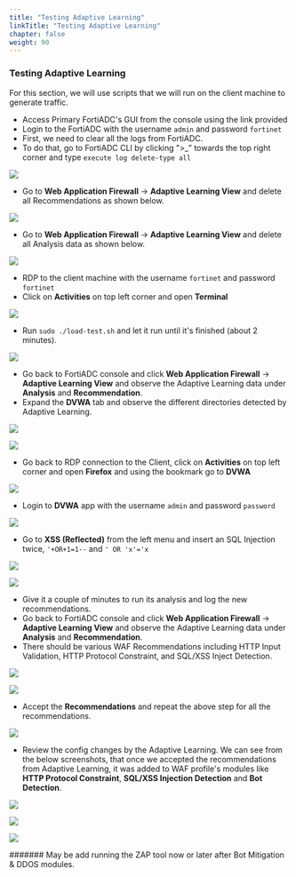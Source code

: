 ```yaml
---
title: "Testing Adaptive Learning"
linkTitle: "Testing Adaptive Learning"
chapter: false
weight: 90
---
```


### Testing Adaptive Learning

For this section, we will use scripts that we will run on the client machine to generate traffic.

* Access Primary FortiADC's GUI from the console using the link provided
* Login to the FortiADC with the username ```admin``` and password ```fortinet```
* First, we need to clear all the logs from FortiADC. 
* To do that, go to FortiADC CLI by clicking ">_" towards the top right corner and type ```execute log delete-type all```

![](DVWA-Adaptive-Learning8.png)

* Go to **Web Application Firewall** → **Adaptive Learning View** and delete all Recommendations as shown below.

![](DVWA-Adaptive-Learning9.png)

* Go to **Web Application Firewall** → **Adaptive Learning View** and delete all Analysis data as shown below.
 
![](DVWA-Adaptive-Learning10.png)

* RDP to the client machine with the username ```fortinet``` and password ```fortinet```
* Click on **Activities** on top left corner and open **Terminal**

![](Ubuntu-Client-1.png)

* Run ```sudo ./load-test.sh``` and let it run until it's finished (about 2 minutes).

![](Ubuntu-Client-2.png)

* Go back to FortiADC console and click **Web Application Firewall** → **Adaptive Learning View** and observe the Adaptive Learning data under **Analysis** and **Recommendation**.
* Expand the **DVWA** tab and observe the different directories detected by Adaptive Learning.

![](DVWA-Adaptive-Learning11.png)

![](DVWA-Adaptive-Learning12.png)

* Go back to RDP connection to the Client, click on **Activities** on top left corner and open **Firefox** and using the bookmark go to **DVWA**

![](DVWA-Adaptive-Learning13.png)

* Login to **DVWA** app with the username ```admin``` and password ```password```

![](DVWA-Adaptive-Learning14.png)

* Go to **XSS (Reflected)** from the left menu and insert an SQL Injection twice, ```'+OR+1=1--``` and ```' OR 'x'='x```

![](DVWA-Adaptive-Learning15.png)

![](DVWA-Adaptive-Learning16.png)

* Give it a couple of minutes to run its analysis and log the new recommendations.
* Go back to FortiADC console and click **Web Application Firewall** → **Adaptive Learning View** and observe the Adaptive Learning data under **Analysis** and **Recommendation**.
* There should be various WAF Recommendations including HTTP Input Validation, HTTP Protocol Constraint, and SQL/XSS Inject Detection.

![](DVWA-Adaptive-Learning18.png)

![](DVWA-Adaptive-Learning17.png)


* Accept the **Recommendations** and repeat the above step for all the recommendations.

![](DVWA-Adaptive-Learning19.png)

* Review the config changes by the Adaptive Learning. We can see from the below screenshots, that once we accepted the recommendations from Adaptive Learning, it was added to WAF profile's modules like **HTTP Protocol Constraint**, **SQL/XSS Injection Detection** and **Bot Detection**.

![](DVWA-Adaptive-Learning20.png)

![](DVWA-Adaptive-Learning21.png)

![](DVWA-Adaptive-Learning22.png)


####### May be add running the ZAP tool now or later after Bot Mitigation & DDOS modules.